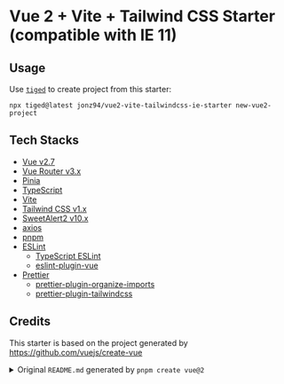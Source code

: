 # Vue 2 + Vite + Tailwind CSS Starter (compatible with IE 11)

## Usage

Use [`tiged`](https://github.com/tiged/tiged) to create project from this starter:

```shell
npx tiged@latest jonz94/vue2-vite-tailwindcss-ie-starter new-vue2-project
```

## Tech Stacks

- [Vue v2.7](https://v2.vuejs.org/)
- [Vue Router v3.x](https://v3.router.vuejs.org/)
- [Pinia](https://pinia.vuejs.org/)
- [TypeScript](https://www.typescriptlang.org/)
- [Vite](https://vitejs.dev/)
- [Tailwind CSS v1.x](https://v1.tailwindcss.com/)
- [SweetAlert2 v10.x](https://sweetalert2.github.io/v10.html)
- [axios](https://axios-http.com)
- [pnpm](https://pnpm.io/)
- [ESLint](https://eslint.org)
    - [TypeScript ESLint](https://typescript-eslint.io/)
    - [eslint-plugin-vue](https://eslint.vuejs.org/)
- [Prettier](https://prettier.io/)
    - [prettier-plugin-organize-imports](https://github.com/simonhaenisch/prettier-plugin-organize-imports)
    - [prettier-plugin-tailwindcss](https://github.com/tailwindlabs/prettier-plugin-tailwindcss)

## Credits

This starter is based on the project generated by https://github.com/vuejs/create-vue

<details>
<summary>Original <code>README.md</code> generated by <code>pnpm create vue@2</code></summary>

This template should help get you started developing with Vue 2 in Vite.

## Recommended IDE Setup

[VSCode](https://code.visualstudio.com/) + [Volar](https://marketplace.visualstudio.com/items?itemName=Vue.volar) (and disable Vetur) + [TypeScript Vue Plugin (Volar)](https://marketplace.visualstudio.com/items?itemName=Vue.vscode-typescript-vue-plugin).

## Type Support for `.vue` Imports in TS

TypeScript cannot handle type information for `.vue` imports by default, so we replace the `tsc` CLI with `vue-tsc` for type checking. In editors, we need [TypeScript Vue Plugin (Volar)](https://marketplace.visualstudio.com/items?itemName=Vue.vscode-typescript-vue-plugin) to make the TypeScript language service aware of `.vue` types.

If the standalone TypeScript plugin doesn't feel fast enough to you, Volar has also implemented a [Take Over Mode](https://github.com/johnsoncodehk/volar/discussions/471#discussioncomment-1361669) that is more performant. You can enable it by the following steps:

1. Disable the built-in TypeScript Extension
    1) Run `Extensions: Show Built-in Extensions` from VSCode's command palette
    2) Find `TypeScript and JavaScript Language Features`, right click and select `Disable (Workspace)`
2. Reload the VSCode window by running `Developer: Reload Window` from the command palette.

## Customize configuration

See [Vite Configuration Reference](https://vitejs.dev/config/).

## Project Setup

```shell
pnpm install
```

### Compile and Hot-Reload for Development

```shell
pnpm dev
```

### Type-Check, Compile and Minify for Production

```shell
pnpm build
```

### Lint with [ESLint](https://eslint.org/)

```shell
pnpm lint
```

</details>
